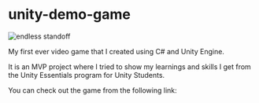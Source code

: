 # unity-demo-game

![endless standoff](https://user-images.githubusercontent.com/74188001/117112221-687fc800-ad91-11eb-9fe2-28a2987dc0f9.png)


My first ever video game that I created using C# and Unity Engine.

It is an MVP project where I tried to show my learnings and skills I get from the Unity Essentials program for Unity Students. 

You can check out the game from the following link:


